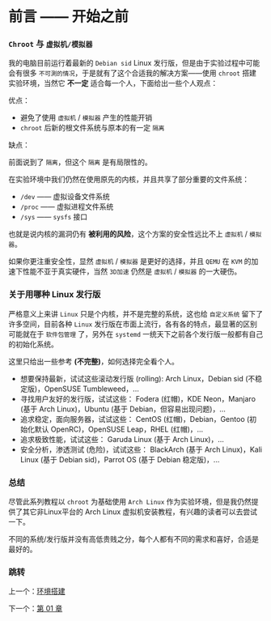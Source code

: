 # 前言 —— 开始之前

### `Chroot` 与 `虚拟机/模拟器`

我的电脑目前运行着最新的 `Debian sid`
Linux 发行版，但是由于实验过程中可能会有很多
`不可測的情况`，于是就有了这个合适我的解决方案——使用
`chroot` 搭建实验环境，当然它
**不一定**
适合每一个人，下面给出一些个人观点：

优点：

- 避免了使用 `虚拟机` / `模拟器` 产生的性能开销
- `chroot` 后新的根文件系统与原本的有一定 `隔离`

缺点：

前面说到了 `隔离`，但这个
`隔离` 是有局限性的。

在实验环境中我们仍然在使用原先的内核，并且共享了部分重要的文件系统：

- `/dev`  —— 虚拟设备文件系统
- `/proc` —— 虚拟进程文件系统
- `/sys`  —— `sysfs` 接口

也就是说内核的漏洞仍有
**被利用的风险**，这个方案的安全性远比不上
`虚拟机` / `模拟器`。

如果你更注重安全性，显然 `虚拟机` / `模拟器`
是更好的选择，并且 `QEMU` 在 `KVM`
的加速下性能不亚于真实硬件，当然 `3D加速`
仍然是 `虚拟机` / `模拟器` 的一大硬伤。

### 关于用哪种 Linux 发行版

严格意义上来讲 `Linux`
只是个内核，并不是完整的系统，这也给
`自定义系统`
留下了许多空间，目前各种
`Linux` 发行版在市面上流行，各有各的特点，最显著的区别可能就在于
`软件包管理` 了，另外在 `systemd`
一统天下之前各个发行版一般都有自己的初始化系统。

这里只给出一些参考 **(不完整)**，如何选择完全看个人。

- 想要保持最新，试试这些滚动发行版 (rolling):
	Arch Linux，Debian sid (不稳定版)，OpenSUSE Tumbleweed，...
- 寻找用户友好的发行版，试试这些：
	Fodera (红帽)，KDE Neon，Manjaro (基于 Arch Linux)，Ubuntu (基于 Debian，但容易出现问题)，...
- 追求稳定，面向服务器，试试这些：
	CentOS (红帽)，Debian，Gentoo (初始化默认 OpenRC)，OpenSUSE Leap，RHEL (红帽)，...
- 追求极致性能，试试这些：
	Garuda Linux (基于 Arch Linux)，...
- 安全分析，渗透测试 (危险)，试试这些：
	BlackArch (基于 Arch Linux)，Kali Linux (基于 Debian sid)，Parrot OS (基于 Debian 稳定版)，...

### 总结

尽管此系列教程以 `chroot` 为基础使用 `Arch Linux`
作为实验环境，但是我仍然提供了其它非Linux平台的 Arch Linux
虚拟机安装教程，有兴趣的读者可以去尝试一下。

不同的系统/发行版并没有高低贵贱之分，每个人都有不同的需求和喜好，合适是最好的。

### 跳转

上一个：[环境搭建](https://github.com/supdrewin/linux-tutorials/blob/master/README.md)

下一个：[第 01 章](https://github.com/supdrewin/linux-tutorials/blob/master/ch-01.md)
